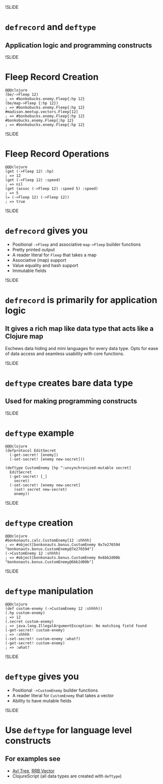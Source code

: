 !SLIDE

# `defrecord` and `deftype`
## Application logic and programming constructs

!SLIDE

# Fleep Record Creation

    @@@clojure
    (be/->Fleep 12)
    ; => #bonkobucks.enemy.Fleep{:hp 12}
    (be/map->Fleep {:hp 12})
    ; => #bonkobucks.enemy.Fleep{:hp 12}
    #madison.meetup.vectors.Fleep[12]
    ; => #bonkobucks.enemy.Fleep{:hp 12}
    #bonkobucks.enemy.Fleep{:hp 12}
    ; => #bonkobucks.enemy.Fleep{:hp 12}

!SLIDE

# Fleep Record Operations

    @@@clojure
    (get (->Fleep 12) :hp)
    ; => 12
    (get (->Fleep 12) :speed)
    ; => nil
    (get (assoc (->Fleep 12) :speed 5) :speed)
    ; => 5
    (= (->Fleep 12) (->Fleep 12))
    ; => true

!SLIDE

# `defrecord` gives you
* Positional `->Fleep` and associative `map->Fleep` builder functions
* Pretty printed output
* A reader literal for `Fleep` that takes a map
* Associative (map) support
* Value equality and hash support
* Immutable fields


!SLIDE

# `defrecord` is primarily for application logic
## It gives a rich map like data type that acts like a Clojure map

Eschews data hiding and mini languages for every data type. Opts for ease of data access and seamless usability with core functions.

!SLIDE

# `deftype` creates bare data type
## Used for making programming constructs

!SLIDE

# `deftype` example

    @@@clojure
    (defprotocol EditSecret
      (-get-secret! [enemy])
      (-set-secret! [enemy new-secret]))

    (deftype CustomEnemy [hp ^:unsynchronized-mutable secret]
      EditSecret
      (-get-secret! [_]
        secret)
      (-set-secret! [enemy new-secret]
        (set! secret new-secret)
        enemy))

!SLIDE

# `deftype` creation

    @@@clojure
    #bonkonauts.calc.CustomEnemy[12 :shhhh]
    ; => #object[bonkonauts.bonus.CustomEnemy 0x7e276594 "bonkonauts.bonus.CustomEnemy@7e276594"]
    (->CustomEnemy 12 :shhhh)
    ; => #object[bonkonauts.bonus.CustomEnemy 0x6bb2d00b "bonkonauts.bonus.CustomEnemy@6bb2d00b"]

!SLIDE

# `deftype` manipulation

    @@@clojure
    (def custom-enemy (->CustomEnemy 12 :shhhh))
    (.hp custom-enemy)
    ; => 12
    (.secret custom-enemy)
    ; => java.lang.IllegalArgumentException: No matching field found
    (-get-secret! custom-enemy)
    ; => :shhhh
    (-set-secret! custom-enemy :what?)
    (-get-secret! custom-enemy)
    ; => :what?

!SLIDE

# `deftype` gives you
* Positional `->CustomEnemy` builder functions
* A reader literal for `CustomEnemy` that takes a vector
* Ability to have mutable fields

!SLIDE

# Use `deftype` for language level constructs

## For examples see
* [Avl Tree](https://github.com/clojure/data.avl), [RRB Vector](https://github.com/clojure/core.rrb-vector)
* ClojureScript (all data types are created with `deftype`)